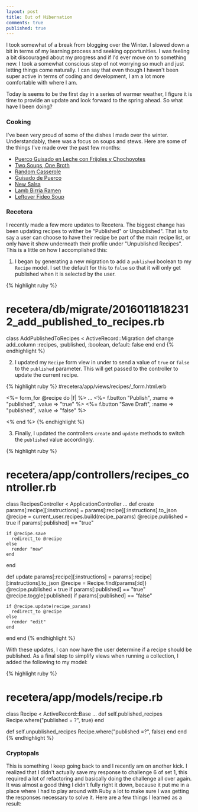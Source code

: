 ```yaml
---
layout: post
title: Out of Hibernation
comments: true
published: true
---
```



I took somewhat of a break from blogging over the Winter. I slowed down a bit in terms of my learning process and seeking opportunities.  I was feeling a bit discouraged about my progress and if I'd ever move on to something new.  I took a somewhat conscious step of not worrying so much and just letting things come naturally.  I can say that even though I haven't been super active in terms of coding and development, I am a lot more comfortable with where I am.  

Today is seems to be the first day in a series of warmer weather, I figure it is time to provide an update and look forward to the spring ahead. So what have I been doing?

### Cooking

  I've been very proud of some of the dishes I made over the winter.  Understandably, there was a focus on soups and stews.  Here are some of the things I've made over the past few months:
  
  * [Puerco Guisado en Leche con Frijoles y Chochoyotes](http://www.comalcaliente.com/2015/12/puerco-guisado-en-leche-con-frijoles.html)
  * [Two Soups, One Broth](http://www.comalcaliente.com/2016/01/two-soups-one-broth.html)
  * [Random Casserole](http://www.comalcaliente.com/2016/01/random-casserole.html)
  * [Guisado de Puerco](http://www.comalcaliente.com/2016/01/guisado-de-puerco.html)
  * [New Salsa](http://www.comalcaliente.com/2016/02/new-salsa.html)
  * [Lamb Birria Ramen](http://www.comalcaliente.com/2016/02/lamb-birria-ramen.html)
  * [Leftover Fideo Soup](http://www.comalcaliente.com/2016/02/leftover-fideo-soup.html)

### Recetera

  I recently made a few more updates to Recetera.  The biggest change has been updating recipes to wither be "Published" or Unpublished".  That is to say a user can choose to have their recipe be part of the main recipe list, or only have it show underneath their profile under "Unpublished Recipes".  This is a little on how I accomplished this:
  
1. I began by generating a new migration to add a `published` boolean to my `Recipe` model. I set the default for this to `false` so that it will only get published when it is selected by the user.

{% highlight ruby %}
# recetera/db/migrate/20160118182312_add_published_to_recipes.rb

class AddPublishedToRecipes < ActiveRecord::Migration
  def change
    add_column :recipes, :published, :boolean, default: false
  end
end
{% endhighlight %}

2. I updated my `Recipe` form view in under to send a value of `true` or `false` to the `published` parameter.  This will get passed to the controller to update the current recipe.

{% highlight ruby %}
#recetera/app/views/recipes/_form.html.erb

<%= form_for @recipe do |f| %>
...
<%= f.button "Publish", :name => "published", :value => "true" %>
    <%= f.button "Save Draft", :name => "published", :value => "false" %>
  </div>
<% end %>
{% endhighlight %}

3. Finally, I updated the controllers `create` and `update` methods to switch the `published` value accordingly.

{% highlight ruby %}
# recetera/app/controllers/recipes_controller.rb

class RecipesController < ApplicationController
...
def create
    params[:recipe][:instructions] = params[:recipe][:instructions].to_json
    @recipe = current_user.recipes.build(recipe_params)
    @recipe.published = true if params[:published] == "true"

    if @recipe.save
      redirect_to @recipe
    else
      render "new"
    end
  end

  def update
    params[:recipe][:instructions] = params[:recipe][:instructions].to_json
    @recipe = Recipe.find(params[:id])
    @recipe.published = true if params[:published] == "true"
    @recipe.toggle(:published) if params[:published] == "false"

    if @recipe.update(recipe_params)
      redirect_to @recipe
    else
      render "edit"
    end
  end
end
{% endhighlight %}

With these updates, I can now have the user determine if a recipe should be published.  As a final step to simplify views when running a collection, I added the following to my model: 

{% highlight ruby %}
# recetera/app/models/recipe.rb

class Recipe < ActiveRecord::Base
...
def self.published_recipes
    Recipe.where("published = ?", true)
  end

  def self.unpublished_recipes
    Recipe.where("published =?", false)
  end
end
{% endhighlight %}

### Cryptopals

  This is something I keep going back to and I recently am on another kick.  I realized that I didn't actually save my response to challenge 6 of set 1, this required a lot of refactoring and basically doing the challenge all over again.  It was almost a good thing I didn't fully right it down, because it put me in a place where I had to play around with Ruby a lot to make sure I was getting the responses necessary to solve it.  Here are a few things I learned as a result:
